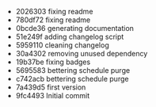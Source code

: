 
* 2026303 fixing readme
* 780df72 fixing readme
* 0bcde36 generating documentation
* 51e249f adding changelog script
* 5959110 cleaning changelog
* 30a4302 removing unused dependency
* 19b37be fixing badges
* 5695583 bettering schedule purge
* c742acb bettering schedule purge
* 7a439d5 first version
* 9fc4493 Initial commit
